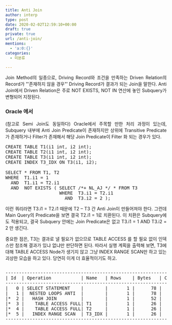```yaml
---
title: Anti Join
author: interp
type: post
date: 2020-02-02T12:59:10+00:00
draft: true
private: true
url: /anti-join/
mentions:
  - 'a:0:{}'
categories:
  - 미분류

---
```

<p style="text-align: justify;">
  Join Method의 일종으로, Driving Record와 조건을 만족하는 Driven Relation의 Record가 &#8221;&#8217;존재하지 않을 경우&#8221;&#8217; Driving Record가 결과가 되는 Join을 말한다. Anti Join에서 Driven Relation은 주로 NOT EXISTS, NOT IN 연산에 놓인 Subquery가 변형되어 지정된다.
</p>

### Oracle 에서

<p style="text-align: justify;">
  (참고로 Semi Join도 동일하다) Oracle에서 주목할 만한 처리 과정이 있는데, Subquery 내부에 Anti Join Predicate이 존재하지만 상위에 Transitive Predicate가 존재하거나 Filter가 존재해서 해당 Join Predicate이 Filter 화 되는 경우가 있다.
</p>

<pre class="brush: sql; title: ; notranslate" title="">CREATE TABLE T1(i1 int, i2 int);
CREATE TABLE T2(i1 int, i2 int);
CREATE TABLE T3(i1 int, i2 int);
CREATE INDEX T3_IDX ON T3(i1, i2);

SELECT * FROM T1, T2
WHERE  T1.i1 = 1
  AND  T1.i1 = T2.i1
  AND  NOT EXISTS ( SELECT /*+ NL_AJ */ * FROM T3
                    WHERE  T3.i1 = T2.i1
                      AND  T3.i2 = 2 );
</pre>

<p style="text-align: justify;">
  이런 쿼리라면 T3.i1 = T2.i1 때문에 T2 &#8211; T3 간 Anti Join이 만들어져야 한다. 그런데 Main Query의 Predicate을 보면 결국 T2.i1 = 1로 치환된다. 이 치환은 Subquery에도 적용되고, 결국 Subquery 안에는 Join Predicate은 없고 T3.i1 = 1 AND T3.i2 = 2 만 생긴다.
</p>

<p style="text-align: justify;">
  중요한 점은, T3는 결과로 낼 필요가 없으므로 TABLE ACCESS 를 할 필요 없이 인덱스만 참조해 결과가 있냐 없냐만 판단하면 된다. 따라서 실행 계획을 출력해 보면, T3에 대해 TABLE ACCESS Node가 생기지 않고 그냥 INDEX RANGE SCAN만 하고 있는 괴상한 모습을 하고 있다. 당연히 이게 더 효율적이기도 하고.
</p>

<pre style="text-align: justify;"><pre class="brush: plain; title: ; notranslate" title="">
------------------------------------------------------------------------------------
| Id  | Operation           | Name   | Rows    | Bytes   | Cost (%CPU)  | Time     |
------------------------------------------------------------------------------------
|   0 | SELECT STATEMENT    |        |       1 |      78 |       6   (0)| 00:00:01 |
|   1 |  NESTED LOOPS ANTI  |        |       1 |      78 |       6   (0)| 00:00:01 |
|*  2 |   HASH JOIN         |        |       1 |      52 |       6   (0)| 00:00:01 |
|*  3 |    TABLE ACCESS FULL| T1     |       1 |      26 |       3   (0)| 00:00:01 |
|*  4 |    TABLE ACCESS FULL| T2     |       1 |      26 |       3   (0)| 00:00:01 |
|*  5 |   INDEX RANGE SCAN  | T3_IDX |       1 |      26 |       0   (0)| 00:00:01 |
------------------------------------------------------------------------------------
</pre>